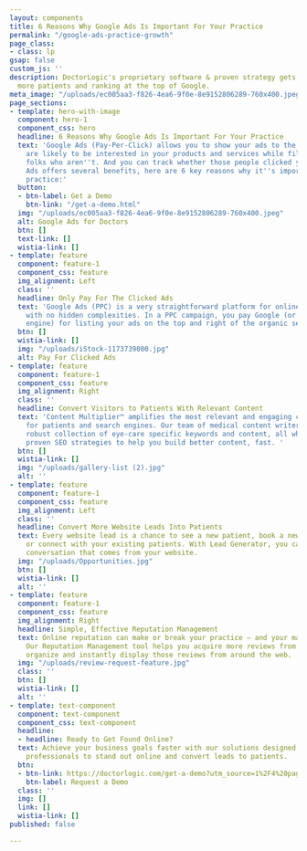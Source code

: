 ```yaml
---
layout: components
title: 6 Reasons Why Google Ads Is Important For Your Practice
permalink: "/google-ads-practice-growth"
page_class:
- class: lp
gsap: false
custom_js: ''
description: DoctorLogic's proprietary software & proven strategy gets you found by
  more patients and ranking at the top of Google.
meta_image: "/uploads/ec005aa3-f826-4ea6-9f0e-8e9152806289-760x400.jpeg"
page_sections:
- template: hero-with-image
  component: hero-1
  component_css: hero
  headline: 6 Reasons Why Google Ads Is Important For Your Practice
  text: 'Google Ads (Pay-Per-Click) allows you to show your ads to the people who
    are likely to be interested in your products and services while filtering out
    folks who aren''t. And you can track whether those people clicked your ads. Google
    Ads offers several benefits, here are 6 key reasons why it''s important for your
    practice:'
  button:
  - btn-label: Get a Demo
    btn-link: "/get-a-demo.html"
  img: "/uploads/ec005aa3-f826-4ea6-9f0e-8e9152806289-760x400.jpeg"
  alt: Google Ads for Doctors
  btn: []
  text-link: []
  wistia-link: []
- template: feature
  component: feature-1
  component_css: feature
  img_alignment: Left
  class: ''
  headline: Only Pay For The Clicked Ads
  text: 'Google Ads (PPC) is a very straightforward platform for online advertising
    with no hidden complexities. In a PPC campaign, you pay Google (or any other search
    engine) for listing your ads on the top and right of the organic search listings. '
  btn: []
  wistia-link: []
  img: "/uploads/iStock-1173739000.jpg"
  alt: Pay For Clicked Ads
- template: feature
  component: feature-1
  component_css: feature
  img_alignment: Right
  class: ''
  headline: Convert Visitors to Patients With Relevant Content
  text: 'Content Multiplier™ amplifies the most relevant and engaging content pages
    for patients and search engines. Our team of medical content writers provide a
    robust collection of eye-care specific keywords and content, all while utilizing
    proven SEO strategies to help you build better content, fast. '
  btn: []
  wistia-link: []
  img: "/uploads/gallery-list (2).jpg"
  alt: ''
- template: feature
  component: feature-1
  component_css: feature
  img_alignment: Left
  class: ''
  headline: Convert More Website Leads Into Patients
  text: Every website lead is a chance to see a new patient, book a new consultation,
    or connect with your existing patients. With Lead Generator, you can manage every
    conversation that comes from your website.
  img: "/uploads/Opportunities.jpg"
  btn: []
  wistia-link: []
  alt: ''
- template: feature
  component: feature-1
  component_css: feature
  img_alignment: Right
  headline: Simple, Effective Reputation Management
  text: Online reputation can make or break your practice – and your marketing efforts.
    Our Reputation Management tool helps you acquire more reviews from patients then
    organize and instantly display those reviews from around the web.
  img: "/uploads/review-request-feature.jpg"
  class: ''
  btn: []
  wistia-link: []
  alt: ''
- template: text-component
  component: text-component
  component_css: text-component
  headline:
  - headline: Ready to Get Found Online?
  text: Achieve your business goals faster with our solutions designed for eye care
    professionals to stand out online and convert leads to patients.
  btn:
  - btn-link: https://doctorlogic.com/get-a-demo?utm_source=1%2F4%20page%20ad&utm_medium=magazine&utm_campaign=ophthalmology_times
    btn-label: Request a Demo
  class: ''
  img: []
  link: []
  wistia-link: []
published: false

---
```

